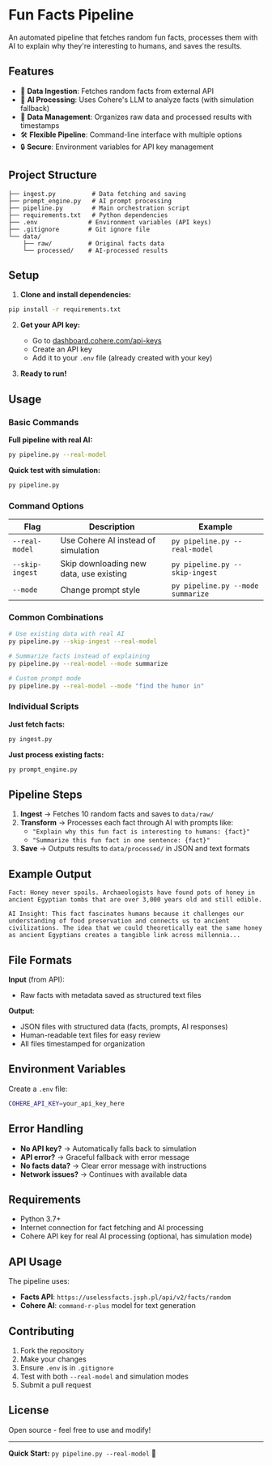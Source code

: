 # Fun Facts Pipeline

An automated pipeline that fetches random fun facts, processes them with AI to explain why they're interesting to humans, and saves the results.

## Features

- 🔄 **Data Ingestion**: Fetches random facts from external API
- 🤖 **AI Processing**: Uses Cohere's LLM to analyze facts (with simulation fallback)
- 📁 **Data Management**: Organizes raw data and processed results with timestamps
- 🛠️ **Flexible Pipeline**: Command-line interface with multiple options
- 🔒 **Secure**: Environment variables for API key management

## Project Structure

```
├── ingest.py          # Data fetching and saving
├── prompt_engine.py   # AI prompt processing
├── pipeline.py        # Main orchestration script
├── requirements.txt   # Python dependencies
├── .env              # Environment variables (API keys)
├── .gitignore        # Git ignore file
└── data/
    ├── raw/          # Original facts data
    └── processed/    # AI-processed results
```

## Setup

1. **Clone and install dependencies:**
```bash
pip install -r requirements.txt
```

2. **Get your API key:**
   - Go to [dashboard.cohere.com/api-keys](https://dashboard.cohere.com/api-keys)
   - Create an API key
   - Add it to your `.env` file (already created with your key)

3. **Ready to run!**

## Usage

### Basic Commands

**Full pipeline with real AI:**
```bash
py pipeline.py --real-model
```

**Quick test with simulation:**
```bash
py pipeline.py
```

### Command Options

| Flag | Description | Example |
|------|-------------|---------|
| `--real-model` | Use Cohere AI instead of simulation | `py pipeline.py --real-model` |
| `--skip-ingest` | Skip downloading new data, use existing | `py pipeline.py --skip-ingest` |
| `--mode` | Change prompt style | `py pipeline.py --mode summarize` |

### Common Combinations

```bash
# Use existing data with real AI
py pipeline.py --skip-ingest --real-model

# Summarize facts instead of explaining
py pipeline.py --real-model --mode summarize

# Custom prompt mode
py pipeline.py --real-model --mode "find the humor in"
```

### Individual Scripts

**Just fetch facts:**
```bash
py ingest.py
```

**Just process existing facts:**
```bash
py prompt_engine.py
```

## Pipeline Steps

1. **Ingest** → Fetches 10 random facts and saves to `data/raw/`
2. **Transform** → Processes each fact through AI with prompts like:
   - `"Explain why this fun fact is interesting to humans: {fact}"`
   - `"Summarize this fun fact in one sentence: {fact}"`
3. **Save** → Outputs results to `data/processed/` in JSON and text formats

## Example Output

```
Fact: Honey never spoils. Archaeologists have found pots of honey in ancient Egyptian tombs that are over 3,000 years old and still edible.

AI Insight: This fact fascinates humans because it challenges our understanding of food preservation and connects us to ancient civilizations. The idea that we could theoretically eat the same honey as ancient Egyptians creates a tangible link across millennia...
```

## File Formats

**Input** (from API):
- Raw facts with metadata saved as structured text files

**Output**:
- JSON files with structured data (facts, prompts, AI responses)
- Human-readable text files for easy review
- All files timestamped for organization

## Environment Variables

Create a `.env` file:
```bash
COHERE_API_KEY=your_api_key_here
```

## Error Handling

- **No API key?** → Automatically falls back to simulation
- **API error?** → Graceful fallback with error message  
- **No facts data?** → Clear error message with instructions
- **Network issues?** → Continues with available data

## Requirements

- Python 3.7+
- Internet connection for fact fetching and AI processing
- Cohere API key for real AI processing (optional, has simulation mode)

## API Usage

The pipeline uses:
- **Facts API**: `https://uselessfacts.jsph.pl/api/v2/facts/random`
- **Cohere AI**: `command-r-plus` model for text generation

## Contributing

1. Fork the repository
2. Make your changes
3. Ensure `.env` is in `.gitignore`
4. Test with both `--real-model` and simulation modes
5. Submit a pull request

## License

Open source - feel free to use and modify!

---

**Quick Start:** `py pipeline.py --real-model` 🚀